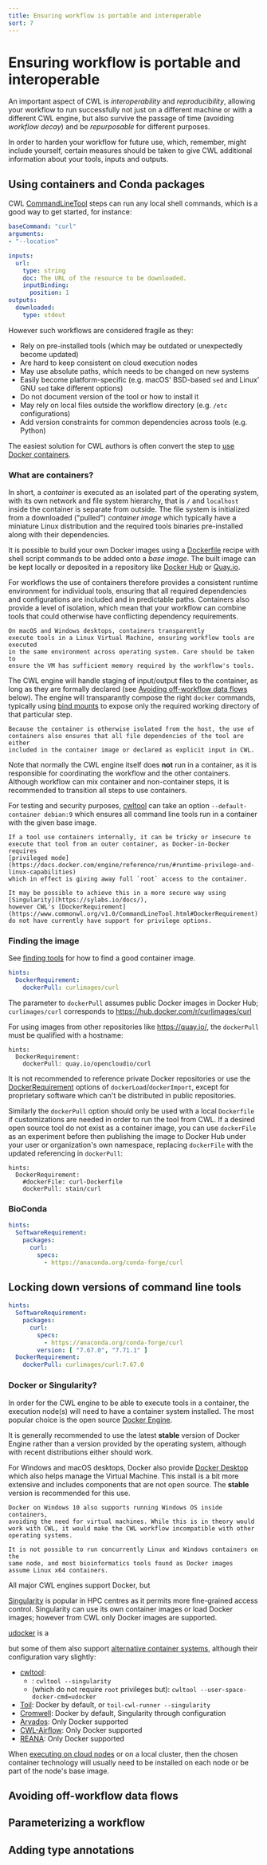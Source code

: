 ```yaml
---
title: Ensuring workflow is portable and interoperable
sort: 7
---
```


# Ensuring workflow is portable and interoperable

An important aspect of CWL is _interoperability_ and _reproducibility_, 
allowing your workflow to run successfully not just on a different
machine or with a different CWL engine, but also survive the 
passage of time (avoiding _workflow decay_) 
and be _repurposable_ for different purposes.

In order to harden your workflow for future use, which, remember, might
include yourself, certain measures should be taken to give CWL
additional information about your tools, inputs and outputs.


## Using containers and Conda packages

CWL [CommandLineTool](https://www.commonwl.org/v1.2/CommandLineTool.html) steps can 
run any local shell commands, which is a good way to get started, for instance:

```yaml
baseCommand: "curl"
arguments: 
- "--location"

inputs:
  url:
    type: string
    doc: The URL of the resource to be downloaded. 
    inputBinding:
      position: 1
outputs:
  downloaded:
    type: stdout

```



However such workflows are considered fragile as they:

* Rely on pre-installed tools (which may be outdated or unexpectedly become updated)
* Are hard to keep consistent on cloud execution nodes
* May use absolute paths, which needs to be changed on new systems
* Easily become platform-specific (e.g. macOS' BSD-based `sed` and Linux' GNU `sed` take different options)
* Do not document version of the tool or how to install it
* May rely on local files outside the workflow directory (e.g. `/etc` configurations)
* Add version constraints for common dependencies across tools (e.g. Python)

The easiest solution for CWL authors is often convert the step to 
[use Docker containers](https://www.commonwl.org/user_guide/07-containers/index.html). 

### What are containers?

In short, a _container_ is executed as an isolated part of the operating system, with its own
network and file system hierarchy, that is `/` and `localhost` inside the container
is separate from outside. The file system is initialized from a downloaded ("pulled")
_container image_ which typically have a miniature Linux distribution
and the required tools binaries pre-installed along with their dependencies. 

It is possible to build your own Docker images using a 
[Dockerfile](https://docs.docker.com/engine/reference/builder/) 
recipe with shell script commands to be added onto a _base image_. The built image can be kept
locally or deposited in a repository like [Docker Hub](https://hub.docker.com/) or
[Quay.io](https://quay.io/).

For workflows the use of containers therefore provides a consistent runtime environment 
for individual tools, ensuring that all required dependencies and configurations
are included and in predictable paths. Containers also provide a level of isolation, 
which mean that your workflow can combine tools that could otherwise have 
conflicting dependency requirements. 


```info
On macOS and Windows desktops, containers transparently
execute tools in a Linux Virtual Machine, ensuring workflow tools are executed
in the same environment across operating system. Care should be taken to
ensure the VM has sufficient memory required by the workflow's tools.
```

The CWL engine will handle staging of input/output files to the container, as 
long as they are formally declared 
(see [Avoiding off-workflow data flows](#avoiding-off-workflow-data-flows) below). 
The engine will transparantly compose the right `docker` commands, typically using 
[bind mounts](https://docs.docker.com/storage/bind-mounts/) to expose
only the required working directory of that particular step. 

```tip
Because the container is otherwise isolated from the host, the use of
containers also ensures that all file dependencies of the tool are either
included in the container image or declared as explicit input in CWL.
```

Note that normally the CWL engine itself does **not** run in a container,
as it is responsible for coordinating the workflow and the other containers. 
Although workflow can mix container and non-container steps, it is recommended to 
transition all steps to use containers. 

For testing and security purposes, 
[cwltool](https://github.com/common-workflow-language/cwltool#using-user-space-replacements-for-docker) 
can take an option `--default-container debian:9` which ensures all command line tools run in a container 
with the given base image.

```warning
If a tool use containers internally, it can be tricky or insecure to 
execute that tool from an outer container, as Docker-in-Docker requires
[privileged mode](https://docs.docker.com/engine/reference/run/#runtime-privilege-and-linux-capabilities)
which in effect is giving away full `root` access to the container.

It may be possible to achieve this in a more secure way using [Singularity](https://sylabs.io/docs/), 
however CWL's [DockerRequirement](https://www.commonwl.org/v1.0/CommandLineTool.html#DockerRequirement)
do not have currently have support for privilege options.
```

### Finding the image

See [finding tools](tools.md) for how to find a good container image.

```yaml
hints:
  DockerRequirement:
    dockerPull: curlimages/curl
```

The parameter to `dockerPull` assumes public Docker images in Docker Hub; `curlimages/curl` corresponds to <https://hub.docker.com/r/curlimages/curl>

For using images from other repositories like <https://quay.io/>, the `dockerPull` must be qualified with a hostname:

```cwl
hints:
  DockerRequirement:
    dockerPull: quay.io/opencloudio/curl
```

It is not recommended to reference private Docker repositories or use the [DockerRequirement](https://www.commonwl.org/v1.0/CommandLineTool.html#DockerRequirement) options of `dockerLoad`/`dockerImport`, except for proprietary software which can't be distributed in public repositories. 

Similarly the `dockerPull` option should only be used with a local `Dockerfile` if customizations are needed in order to run the tool from CWL. If a desired open source tool do not exist as a container image, you can use `dockerFile` as an experiment before then publishing the image to Docker Hub under your user or organization's own namespace, replacing `dockerFile` with the updated referencing in `dockerPull`:

```cwl
hints:
  DockerRequirement:
    #dockerFile: curl-Dockerfile
    dockerPull: stain/curl
```



### BioConda

```yaml
hints:
  SoftwareRequirement:
    packages:
      curl:
        specs: 
          - https://anaconda.org/conda-forge/curl
```


## Locking down versions of command line tools

```yaml
hints:
  SoftwareRequirement:
    packages:
      curl:
        specs:
          - https://anaconda.org/conda-forge/curl
        version: [ "7.67.0", "7.71.1" ]
  DockerRequirement:
    dockerPull: curlimages/curl:7.67.0
```


### Docker or Singularity?

In order for the CWL engine to be able to execute tools in a container, the
execution node(s) will need to have a container system installed. The most
popular choice is the open source [Docker Engine](https://www.docker.com/products/container-runtime).

It is generally recommended to use the latest **stable** version of Docker Engine rather than a
version provided by the operating system, although with recent distributions either should work.

For Windows and macOS desktops, Docker also provide [Docker Desktop](https://www.docker.com/products/docker-desktop) 
which also helps manage the Virtual Machine. This install is a bit more extensive and includes
components that are not open source. The **stable** version is recommended for this use. 

```note
Docker on Windows 10 also supports running Windows OS inside containers, 
avoiding the need for virtual machines. While this is in theory would
work with CWL, it would make the CWL workflow incompatible with other
operating systems. 

It is not possible to run concurrently Linux and Windows containers on the 
same node, and most bioinformatics tools found as Docker images  
assume Linux x64 containers.
```

All major CWL engines support Docker, but

[Singularity](https://sylabs.io/docs/) is popular in HPC centres as it permits more fine-grained access control. Singularity can use its own container images or load Docker images; however from CWL only Docker images are supported.

[udocker](https://indigo-dc.gitbook.io/udocker/) is a 

but some of them also support 
[alternative container systems](https://docs.dockstore.org/en/develop/advanced-topics/docker-alternatives.html), 
although their configuration vary slightly:
    
* [cwltool](https://github.com/common-workflow-language/cwltool#using-user-space-replacements-for-docker): 
  - : `cwltool --singularity`
  - (which do not require `root` privileges but): `cwltool --user-space-docker-cmd=udocker`
* [Toil](https://toil.readthedocs.io/en/latest/running/cwl.html): Docker by default, or `toil-cwl-runner --singularity`
* [Cromwell](https://cromwell.readthedocs.io/en/stable/tutorials/Containers/#singularity): Docker by default, Singularity through configuration
* [Arvados](https://doc.arvados.org/v2.1/install/install-docker.html): Only Docker supported
* [CWL-Airflow](https://cwl-airflow.readthedocs.io/): Only Docker supported
* [REANA](http://docs.reana.io/): Only Docker supported

When [executing on cloud nodes](https://toil.readthedocs.io/en/latest/gettingStarted/quickStart.html#awscwl) or
on a local cluster, then the chosen container technology will usually need to 
be installed on each node or be part of the node's base image. 



## Avoiding off-workflow data flows

## Parameterizing a workflow

## Adding type annotations

